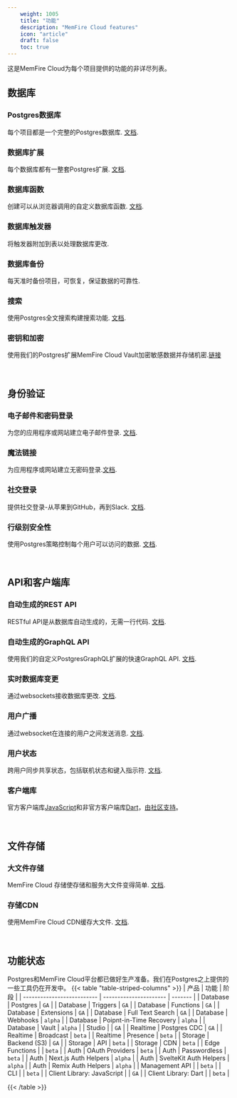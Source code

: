 ```yaml
---
    weight: 1005
    title: "功能"
    description: "MemFire Cloud features"
    icon: "article"
    draft: false
    toc: true
---
```


这是MemFire Cloud为每个项目提供的功能的非详尽列表。

## 数据库

### Postgres数据库

每个项目都是一个完整的Postgres数据库. [文档](/docs/app/development_guide/database/database).

### 数据库扩展

每个数据库都有一整套Postgres扩展. [文档](/docs/app/development_guide/database/extensions/extensions).

### 数据库函数

创建可以从浏览器调用的自定义数据库函数. [文档](/docs/app/development_guide/database/functions).

### 数据库触发器

将触发器附加到表以处理数据库更改. 


### 数据库备份

每天准时备份项目，可恢复，保证数据的可靠性.

### 搜索

使用Postgres全文搜索构建搜索功能. [文档](/docs/app/development_guide/database/full-text-search).

### 密钥和加密

使用我们的Postgres扩展MemFire Cloud Vault加密敏感数据并存储机密.[链接](https://supabase.com/blog/supabase-vault)



<br />

## 身份验证

### 电子邮件和密码登录

为您的应用程序或网站建立电子邮件登录. [文档](/docs/app/development_guide/auth/authentication/auth-email).

### 魔法链接

为应用程序或网站建立无密码登录.[文档](/docs/app/development_guide/auth/authentication/auth-magic-link).

### 社交登录

提供社交登录-从苹果到GitHub，再到Slack. [文档](/docs/app/development_guide/auth/authentication/auth-apple).


### 行级别安全性

使用Postgres策略控制每个用户可以访问的数据. [文档](/docs/app/development_guide/auth/mandates/row-level-security).



<br />

## API和客户端库

### 自动生成的REST API

RESTful API是从数据库自动生成的，无需一行代码. [文档](/docs/app/development_guide/api/api#rest-api-overview).

### 自动生成的GraphQL API

使用我们的自定义PostgresGraphQL扩展的快速GraphQL API. [文档](/docs/app/development_guide/api/api#graphql-api-overview).

### 实时数据库变更

通过websockets接收数据库更改. [文档](/docs/app/development_guide/realtime/postgres-cdc).

### 用户广播

通过websocket在连接的用户之间发送消息. [文档](/docs/app/development_guide/realtime/realtime#broadcast).

### 用户状态

跨用户同步共享状态，包括联机状态和键入指示符. [文档](/docs/app/development_guide/realtime/realtime#presence).

### 客户端库

官方客户端库[JavaScript](/docs/app/SDKdocs/JavaScript/start/installing)和非官方客户端库[Dart](/docs/app/sdkdocs/dart)，[由社区支持](https://github.com/supabase-community#client-libraries)。 

<br />

## 文件存储

### 大文件存储

MemFire Cloud 存储使存储和服务大文件变得简单. [文档](/docs/app/development_guide/storage/storage).

### 存储CDN

使用MemFire Cloud CDN缓存大文件. [文档](/docs/app/development_guide/storage/storage-cdn/).

<br />



## 功能状态

Postgres和MemFire Cloud平台都已做好生产准备。我们在Postgres之上提供的一些工具仍在开发中。
{{< table "table-striped-columns" >}}
| 产品                   | 功能                | 阶段   |
| -------------------------- | ---------------------- | ------- |
| Database                   | Postgres               | `GA`    |
| Database                   | Triggers               | `GA`    |
| Database                   | Functions              | `GA`    |
| Database                   | Extensions             | `GA`    |
| Database                   | Full Text Search       | `GA`    |
| Database                   | Webhooks               | `alpha` |
| Database                   | Poipnt-in-Time Recovery | `alpha` |
| Database                   | Vault                  | `alpha` |
| Studio                     |                        | `GA`    |
| Realtime                   | Postgres CDC           | `GA`    |
| Realtime                   | Broadcast              | `beta`  |
| Realtime                   | Presence               | `beta`  |
| Storage                    | Backend (S3)           | `GA`    |
| Storage                    | API                    | `beta`  |
| Storage                    | CDN                    | `beta`  |
| Edge Functions             |                        | `beta`  |
| Auth                       | OAuth Providers        | `beta`  |
| Auth                       | Passwordless           | `beta`  |
| Auth                       | Next.js Auth Helpers   | `alpha` |
| Auth                       | SvelteKit Auth Helpers | `alpha` |
| Auth                       | Remix Auth Helpers     | `alpha` |
| Management API             |                        | `beta`  |
| CLI                        |                        | `beta`  |
| Client Library: JavaScript |                        | `GA`    |
| Client Library: Dart       |                        | `beta`  |

 {{< /table >}}
